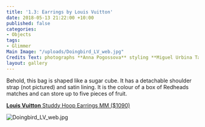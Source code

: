 ```yaml
---
title: '1.3: Earrings by Louis Vuitton'
date: 2018-05-13 21:22:00 +10:00
published: false
categories:
- Objects
tags:
- Glimmer
Main Image: "/uploads/Doingbird_LV_web.jpg"
Credits Text: photographs **Anna Pogossova** styling **Miguel Urbina Tan**
layout: gallery
---
```


Behold, this bag is shaped like a sugar cube. It has a detachable  shoulder strap (not pictured) and satin lining. It is the colour of a box of Redheads matches and can store up to five pieces of fruit.

**[Louis Vuitton](louisvuitton.com)**[ Studdy Hoop Earrings MM ($1090)](louisvuitton.com)

![Doingbird_LV_web.jpg](/uploads/Doingbird_LV_web.jpg)